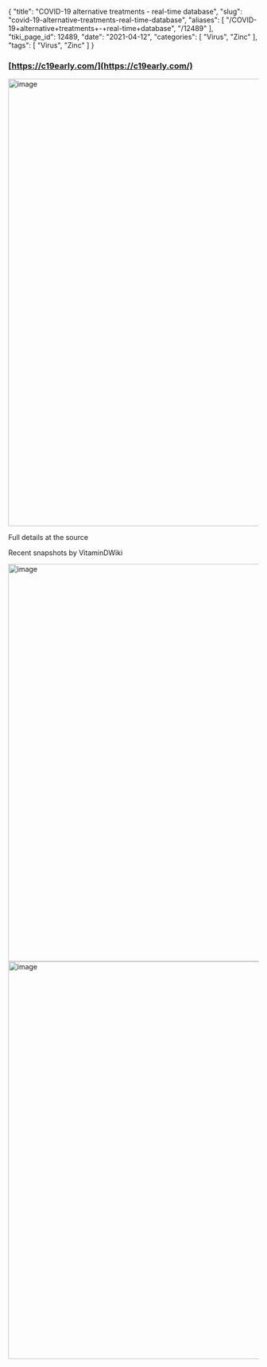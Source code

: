 {
    "title": "COVID-19 alternative treatments - real-time database",
    "slug": "covid-19-alternative-treatments-real-time-database",
    "aliases": [
        "/COVID-19+alternative+treatments+-+real-time+database",
        "/12489"
    ],
    "tiki_page_id": 12489,
    "date": "2021-04-12",
    "categories": [
        "Virus",
        "Zinc"
    ],
    "tags": [
        "Virus",
        "Zinc"
    ]
}


### [https://c19early.com/](https://c19early.com/)

<img src="https://d378j1rmrlek7x.cloudfront.net/attachments/jpeg/alternatives.jpg" alt="image" width="900">

Full details at the source

Recent snapshots by VitaminDWiki

<img src="/attachments/d3.mock.jpg" alt="image" width="800">

<img src="/attachments/d3.mock.jpg" alt="image" width="800">
